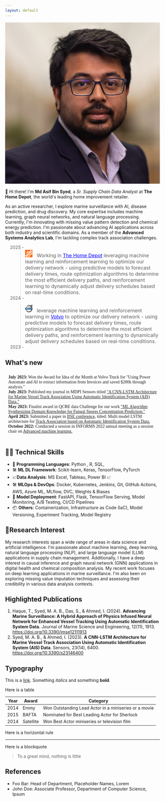 ```yaml
---
layout: default
---
```


<img class="profile-picture" src="asif_headshot.webp" >

👋 Hi there! I'm **Md Asif Bin Syed**, a *Sr. Supply Chain Data Analyst* at **The Home Depot**, the world's leading home improvement retailer. 

As an active researcher, I explore marine surveillance with AI, disease prediction, and drug discovery. My core expertise includes machine learning, graph neural networks, and natural language processing. Currently, I'm innovating with missing value pattern detection and chemical energy prediction. I'm passionate about advancing AI applications across both industry and scientific domains. As a member of the **Advanced Systems Analytics Lab**, I'm tackling complex track association challenges.


<blockquote style="margin-left: 3.5em;">
    <div style="display: flex; align-items: left; margin-left: -3.5em;">2025 - </div>
    <img src="the-home-depot.png" alt="Employer 1" style="width: 24px; height: 24px; margin-right: 10px;">
  <font size="3"> Working in <a href="https://www.homedepot.com" style="color: blue;">The Home Depot</a> leveraging machine learning and reinforcement learning to optimize our delivery network - using predictive models to forecast delivery times, route optimization algorithms to determine the most efficient delivery paths, and reinforcement learning to dynamically adjust delivery schedules based on real-time conditions.</font>
 <div style="display: flex; align-items: left; margin-left: -3.5em;">2024 - </div>
</blockquote>

<blockquote style="margin-left: 3.5em;">
    <img src="volvo.svg" alt="Employer 1" style="width: 24px; height: 24px; margin-right: 10px;">
  <font size="3">leverage machine learning and reinforcement learning in <a href="https://www.homedepot.com" style="color: blue;">Volvo</a>  to optimize our delivery network - using predictive models to forecast delivery times, route optimization algorithms to determine the most efficient delivery paths, and reinforcement learning to dynamically adjust delivery schedules based on real-time conditions.</font>
 <div style="display: flex; align-items: left; margin-left: -3.5em;">2023 - </div>
</blockquote>

## What's new 
<div style="height: 200px; overflow-y: scroll; background-color: transparent; padding: 10px; font-family: 'Times New Roman', serif; color: inherit;">
    <ul style="list-style-type: none; padding: 0; margin: 0;">
        <li><b>July 2023:</b> Won the Award for Idea of the Month at Volvo Truck for "Using Power Automate and AI to extract information from Invoices and saved $200k through analysis."</li>
        <li><b>July 2023:</b> Published my journal in MDPI Sensors titled <a href="https://www.mdpi.com/1424-8220/23/14/6400" class="link-dark">"A CNN-LSTM Architecture for Marine Vessel Track Association Using Automatic Identification System (AIS) Data."</a></li>
        <li><b>May 2023:</b> Finalist award in QCRE data Challenge for our work <a href="https://arxiv.org/pdf/2309.13402.pdf" class="link-dark">"ML Algorithm Synthesizing Domain Knowledge for Fungal Spores Concentration Prediction."</a></li>
        <li><b>April 2023:</b> Submitted a paper in <a href="https://www.iise.org/Annual/details.aspx?id=13480" class="link-dark">IISE conference</a>, titled: Multi model LSTM architecture for <a href="https://arxiv.org/abs/2304.01491" class="link-dark">Track Association based on Automatic Identification System Data.</a></li>
        <li><b>October 2022:</b> Conducted a session in INFORMS 2022 annual meeting as a session chair on <a href="https://meetings.informs.org/wordpress/indianapolis2022/" class="link-dark">Advanced machine learning.</a></li></ul></div>
        
## 🧑‍💻 Technical Skills

- 🐍 **Programming Languages**: Python , R, SQL,
- 🛠️ **ML DL Framework**: Scikit-learn, Keras, TensorFlow,  PyTorch 
- 📈**Data Analysis**: MS Excel,  Tableau, Power BI 📈
- 🛠️ **MLOps & DevOps**: Docker, Kubernetes, Jenkins, Git, GitHub Actions, AWS, Azure ML, MLflow, DVC, Weights & Biases
- 🚀 **Model Deployment**: FastAPI, Flask, TensorFlow Serving, Model Monitoring, A/B Testing, CI/CD Pipelines
- 📦 **Others**: Containerization, Infrastructure as Code (IaC), Model Versioning, Experiment Tracking, Model Registry


## 🔬Research Interest

My research interests span a wide range of areas in data science and artificial intelligence. I'm passionate about machine learning, deep learning, natural language processing (NLP), and large language model (LLM) applications in supply chain management. Additionally, I have a deep interest in causal inference and graph neural network (GNN) applications in digital health and chemical composition analysis. My recent work focuses on deep learning applications in marine surveillance. I'm also keen on exploring missing value imputation techniques and assessing their credibility in various data analysis contexts.


## Highlighted Publications

1. Haque, T., Syed, M. A. B., Das, S., & Ahmed, I. (2024). **Advancing Marine Surveillance: A Hybrid Approach of Physics Infused Neural Network for Enhanced Vessel Tracking Using Automatic Identification System Data.** Journal of Marine Science and Engineering, 12(11), 1913. https://doi.org/10.3390/jmse12111913
2. Syed, M. A. B., & Ahmed, I. (2023). **A CNN-LSTM Architecture for Marine Vessel Track Association Using Automatic Identification System (AIS) Data**. Sensors, 23(14), 6400. https://doi.org/10.3390/s23146400

## Typography

This is a [link](http://google.com). Something *italics* and something **bold**.

Here is a table

Year | Award | Category
-----|-------|--------
2014 | Emmy  | Won Outstanding Lead Actor in a miniseries or a movie
2015 | BAFTA | Nominated for Best Leading Actor for Sherlock
2014 | Satellite | Won Best Actor miniseries or television film

Here is a horizontal rule

---

Here is a blockquote

> To a great mind, nothing is little

## References

* Foo Bar: Head of Department, Placeholder Names, Lorem
* John Doe: Associate Professor, Department of Computer Science, Ipsum



